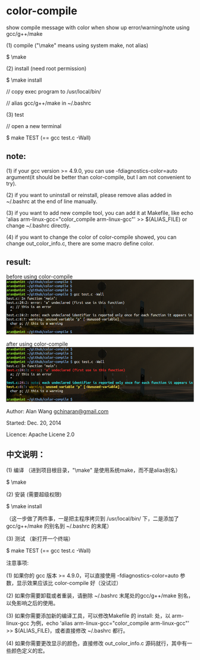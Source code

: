 color-compile
=============

show compile message with color when show up error/warning/note using gcc/g++/make

(1) compile ("\make" means using system make, not alias)

$ \make

(2) install (need root permission)

$ \make install

// copy exec program to /usr/local/bin/

// alias gcc/g++/make in ~/.bashrc

(3) test

// open a new terminal

$ make TEST (== gcc test.c -Wall)

note:
-----
(1) if your gcc version >= 4.9.0, you can use -fdiagnostics-color=auto argument(it should be better than color-compile, but I am not convenient to try).

(2) if you want to uninstall or reinstall, please remove alias added in ~/.bashrc at the end of line manually.

(3) if you want to add new compile tool, you can add it at Makefile, like echo 'alias arm-linux-gcc="color_compile arm-linux-gcc"' >> $(ALIAS_FILE) or change ~/.bashrc directly.

(4) if you want to change the color of color-compile showed, you can change out_color_info.c, there are some macro define color.

result:
-------
before using color-compile
![before using color-compile](https://github.com/chinaran/my-pictures/blob/master/color-compile/before.png)

after using color-compile
![after using color-compile](https://github.com/chinaran/my-pictures/blob/master/color-compile/after.png)

Author: Alan Wang <gchinaran@gmail.com>

Started: Dec. 20, 2014

Licence: Apache Licene 2.0

中文说明：
---------
(1) 编译 （进到项目根目录，"\make" 是使用系统make，而不是alias别名）

$ \make

(2) 安装 (需要超级权限)

$ \make install

（这一步做了两件事，一是把主程序拷贝到 /usr/local/bin/ 下，二是添加了 gcc/g++/make 的别名到 ~/.bashrc 的末尾）

(3) 测试 （新打开一个终端）

$ make TEST  (== gcc test.c -Wall)

注意事项:

(1) 如果你的 gcc 版本 >= 4.9.0，可以直接使用 -fdiagnostics-color=auto 参数，显示效果应该比 color-compile 好（没试过）

(2) 如果你需要卸载或者重装，请删除 ~/.bashrc 末尾处的gcc/g++/make 别名，以免影响之后的使用。

(3) 如果你需要添加新的编译工具，可以修改Makefile 的 install: 处，以 arm-linux-gcc 为例，echo 'alias arm-linux-gcc="color_compile arm-linux-gcc"' >> $(ALIAS_FILE)，或者直接修改 ~/.bashrc 都行。

(4) 如果你需要更改显示的颜色，直接修改 out_color_info.c 源码就行，其中有一些颜色定义的宏。
